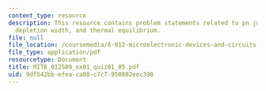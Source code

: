 ```yaml
---
content_type: resource
description: This resource contains problem statements related to pn junction diodes,
  depletion width, and thermal equilibrium.
file: null
file_location: /coursemedia/6-012-microelectronic-devices-and-circuits-spring-2009/9df542bbefeaca08c7c7950802eec398_MIT6_012S09_ex01_quiz01_05.pdf
file_type: application/pdf
resourcetype: Document
title: MIT6_012S09_ex01_quiz01_05.pdf
uid: 9df542bb-efea-ca08-c7c7-950802eec398
---
```

